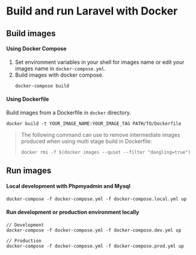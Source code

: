 # Build and run Laravel with Docker

## Build images

#### Using Docker Compose
1. Set environment variables in your shell for images name or edit your images name in `docker-compose.yml`.
2. Build images with docker compose.
    ```
    docker-compose build 
    ```
#### Using Dockerfile
Build images from a Dockerfile in `docker` directory.
```
docker build -t YOUR_IMAGE_NAME:YOUR_IMAGE_TAG PATH/TO/Dockerfile
```

> The following command can use to remove intermediate images produced when using multi stage build in Dockerfile:
> ```
> docker rmi -f $(docker images --quiet --filter "dangling=true")
> ```


## Run images

#### Local development with Phpmyadmin and Mysql
```
docker-compose -f docker-compose.yml -f docker-compose.local.yml up
```

#### Run development or production environment locally
```
// Development
docker-compose -f docker-compose.yml -f docker-compose.dev.yml up

// Production
docker-compose -f docker-compose.yml -f docker-compose.prod.yml up
```